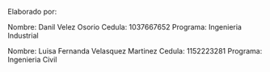 Elaborado por: 

Nombre: Danil Velez Osorio Cedula: 1037667652 Programa: Ingenieria Industrial

Nombre: Luisa Fernanda Velasquez Martinez Cedula: 1152223281  Programa: Ingenieria Civil
